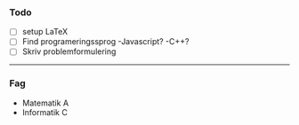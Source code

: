 ### Todo
- [ ] setup LaTeX
- [ ] Find programeringssprog
	-Javascript?
	-C++?
- [ ] Skriv problemformulering

---

### Fag
- Matematik A
- Informatik C



